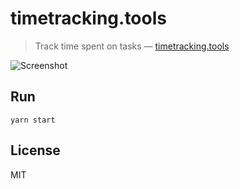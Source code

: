 # timetracking.tools

> Track time spent on tasks &mdash; [timetracking.tools](https://timetracking.tools)

![Screenshot](https://i.imgur.com/9DqquK7.png)

## Run

```
yarn start
```

## License

MIT
